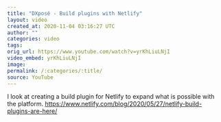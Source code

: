 ```yaml
---
title: "DXposé - Build plugins with Netlify"
layout: video
created_at: 2020-11-04 03:16:27 UTC
author: ""
categories: video
tags: 
orig_url: https://www.youtube.com/watch?v=yrKhLiuLNjI
video_embed: yrKhLiuLNjI
image: 
permalink: /:categories/:title/
source: YouTube
---
```

I look at creating a build plugin for Netlify to expand what is possible with the platform. https://www.netlify.com/blog/2020/05/27/netlify-build-plugins-are-here/